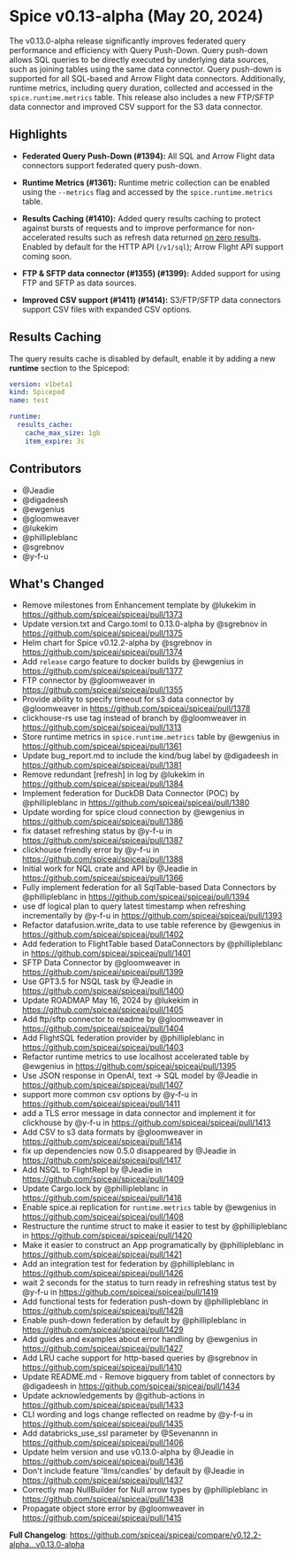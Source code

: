 # Spice v0.13-alpha (May 20, 2024)

The v0.13.0-alpha release significantly improves federated query performance and efficiency with Query Push-Down. Query push-down allows SQL queries to be directly executed by underlying data sources, such as joining tables using the same data connector. Query push-down is supported for all SQL-based and Arrow Flight data connectors. Additionally, runtime metrics, including query duration, collected and accessed in the `spice.runtime.metrics` table. This release also includes a new FTP/SFTP data connector and improved CSV support for the S3 data connector.

## Highlights

- **Federated Query Push-Down (#1394):** All SQL and Arrow Flight data connectors support federated query push-down.

- **Runtime Metrics (#1361):** Runtime metric collection can be enabled using the `--metrics` flag and accessed by the `spice.runtime.metrics` table.

- **Results Caching (#1410):** Added query results caching to protect against bursts of requests and to improve performance for non-accelerated results such as refresh data returned [on zero results](https://docs.spiceai.org/data-accelerators/data-refresh#behavior-on-zero-results). Enabled by default for the HTTP API (`/v1/sql`); Arrow Flight API support coming soon.

- **FTP & SFTP data connector (#1355) (#1399):** Added support for using FTP and SFTP as data sources.

- **Improved CSV support (#1411) (#1414):** S3/FTP/SFTP data connectors support CSV files with expanded CSV options.

## Results Caching

The query results cache is disabled by default, enable it by adding a new **runtime** section to the Spicepod:

```yaml
version: v1beta1
kind: Spicepod
name: test

runtime:
  results_cache:
    cache_max_size: 1gb
    item_expire: 3s
```

## Contributors

- @Jeadie
- @digadeesh
- @ewgenius
- @gloomweaver
- @lukekim
- @phillipleblanc
- @sgrebnov
- @y-f-u

## What's Changed

- Remove milestones from Enhancement template by @lukekim in https://github.com/spiceai/spiceai/pull/1373
- Update version.txt and Cargo.toml to 0.13.0-alpha by @sgrebnov in https://github.com/spiceai/spiceai/pull/1375
- Helm chart for Spice v0.12.2-alpha by @sgrebnov in https://github.com/spiceai/spiceai/pull/1374
- Add `release` cargo feature to docker builds by @ewgenius in https://github.com/spiceai/spiceai/pull/1377
- FTP connector by @gloomweaver in https://github.com/spiceai/spiceai/pull/1355
- Provide ability to specify timeout for s3 data connector by @gloomweaver in https://github.com/spiceai/spiceai/pull/1378
- clickhouse-rs use tag instead of branch by @gloomweaver in https://github.com/spiceai/spiceai/pull/1313
- Store runtime metrics in `spice.runtime.metrics` table by @ewgenius in https://github.com/spiceai/spiceai/pull/1361
- Update bug_report.md to include the kind/bug label by @digadeesh in https://github.com/spiceai/spiceai/pull/1381
- Remove redundant [refresh] in log by @lukekim in https://github.com/spiceai/spiceai/pull/1384
- Implement federation for DuckDB Data Connector (POC) by @phillipleblanc in https://github.com/spiceai/spiceai/pull/1380
- Update wording for spice cloud connection by @ewgenius in https://github.com/spiceai/spiceai/pull/1386
- fix dataset refreshing status by @y-f-u in https://github.com/spiceai/spiceai/pull/1387
- clickhouse friendly error by @y-f-u in https://github.com/spiceai/spiceai/pull/1388
- Initial work for NQL crate and API by @Jeadie in https://github.com/spiceai/spiceai/pull/1366
- Fully implement federation for all SqlTable-based Data Connectors by @phillipleblanc in https://github.com/spiceai/spiceai/pull/1394
- use df logical plan to query latest timestamp when refreshing incrementally by @y-f-u in https://github.com/spiceai/spiceai/pull/1393
- Refactor datafusion.write_data to use table reference by @ewgenius in https://github.com/spiceai/spiceai/pull/1402
- Add federation to FlightTable based DataConnectors by @phillipleblanc in https://github.com/spiceai/spiceai/pull/1401
- SFTP Data Connector by @gloomweaver in https://github.com/spiceai/spiceai/pull/1399
- Use GPT3.5 for NSQL task by @Jeadie in https://github.com/spiceai/spiceai/pull/1400
- Update ROADMAP May 16, 2024 by @lukekim in https://github.com/spiceai/spiceai/pull/1405
- Add ftp/sftp connector to readme by @gloomweaver in https://github.com/spiceai/spiceai/pull/1404
- Add FlightSQL federation provider by @phillipleblanc in https://github.com/spiceai/spiceai/pull/1403
- Refactor runtime metrics to use localhost accelerated table by @ewgenius in https://github.com/spiceai/spiceai/pull/1395
- Use JSON response in OpenAI, text -> SQL model by @Jeadie in https://github.com/spiceai/spiceai/pull/1407
- support more common csv options by @y-f-u in https://github.com/spiceai/spiceai/pull/1411
- add a TLS error message in data connector and implement it for clickhouse by @y-f-u in https://github.com/spiceai/spiceai/pull/1413
- Add CSV to s3 data formats by @gloomweaver in https://github.com/spiceai/spiceai/pull/1414
- fix up dependencies now 0.5.0 disappeared by @Jeadie in https://github.com/spiceai/spiceai/pull/1417
- Add NSQL to FlightRepl by @Jeadie in https://github.com/spiceai/spiceai/pull/1409
- Update Cargo.lock by @phillipleblanc in https://github.com/spiceai/spiceai/pull/1418
- Enable spice.ai replication for `runtime.metrics` table by @ewgenius in https://github.com/spiceai/spiceai/pull/1408
- Restructure the runtime struct to make it easier to test by @phillipleblanc in https://github.com/spiceai/spiceai/pull/1420
- Make it easier to construct an App programatically by @phillipleblanc in https://github.com/spiceai/spiceai/pull/1421
- Add an integration test for federation by @phillipleblanc in https://github.com/spiceai/spiceai/pull/1426
- wait 2 seconds for the status to turn ready in refreshing status test by @y-f-u in https://github.com/spiceai/spiceai/pull/1419
- Add functional tests for federation push-down by @phillipleblanc in https://github.com/spiceai/spiceai/pull/1428
- Enable push-down federation by default by @phillipleblanc in https://github.com/spiceai/spiceai/pull/1429
- Add guides and examples about error handling by @ewgenius in https://github.com/spiceai/spiceai/pull/1427
- Add LRU cache support for http-based queries  by @sgrebnov in https://github.com/spiceai/spiceai/pull/1410
- Update README.md - Remove bigquery from tablet of connectors by @digadeesh in https://github.com/spiceai/spiceai/pull/1434
- Update acknowledgements by @github-actions in https://github.com/spiceai/spiceai/pull/1433
- CLI wording and logs change reflected on readme by @y-f-u in https://github.com/spiceai/spiceai/pull/1435
- Add databricks_use_ssl parameter by @Sevenannn in https://github.com/spiceai/spiceai/pull/1406
- Update helm version and use v0.13.0-alpha by @Jeadie in https://github.com/spiceai/spiceai/pull/1436
- Don't include feature 'llms/candles' by default by @Jeadie in https://github.com/spiceai/spiceai/pull/1437
- Correctly map NullBuilder for Null arrow types by @phillipleblanc in https://github.com/spiceai/spiceai/pull/1438
- Propagate object store error by @gloomweaver in https://github.com/spiceai/spiceai/pull/1415

**Full Changelog**: https://github.com/spiceai/spiceai/compare/v0.12.2-alpha...v0.13.0-alpha

